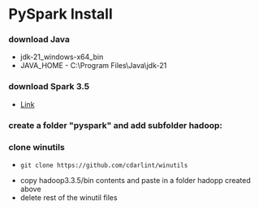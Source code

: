 # PySpark Install
### download Java
* jdk-21_windows-x64_bin
* JAVA_HOME - C:\Program Files\Java\jdk-21
### download Spark 3.5
* [Link](https://www.apache.org/dyn/closer.lua/spark/spark-3.5.0/spark-3.5.0-bin-hadoop3.tgz)
### create a folder "pyspark" and add subfolder hadoop:
### clone winutils
*
  ```
  git clone https://github.com/cdarlint/winutils  
  ```
*  copy hadoop3.3.5/bin contents and paste in a folder hadopp created above
* delete rest of the winutil files
